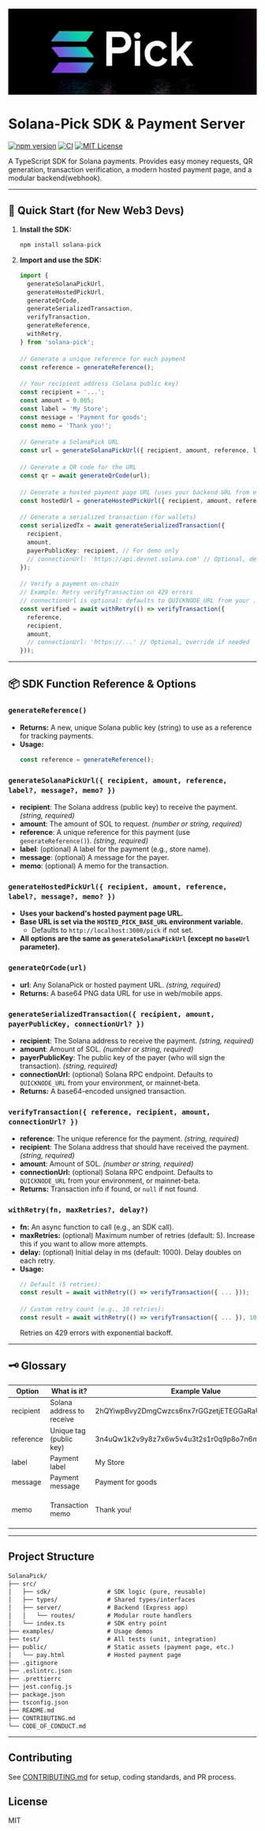 ![SolanaPick Banner](./public/solana-pick-banner.jpg)

# Solana-Pick SDK & Payment Server

[![npm version](https://img.shields.io/npm/v/solanapick?style=flat-square)](https://www.npmjs.com/package/solana-pick)
[![CI](https://github.com/David-patrick-chuks/SolanaPick/actions/workflows/ci.yml/badge.svg)](https://github.com/David-patrick-chuks/SolanaPick/actions)
[![MIT License](https://img.shields.io/badge/license-MIT-green.svg?style=flat-square)](./LICENSE)

A TypeScript SDK for Solana payments. Provides easy money requests, QR generation, transaction verification, a modern hosted payment page, and a modular backend(webhook).

---

## 🚀 Quick Start (for New Web3 Devs)

1. **Install the SDK:**
   ```bash
   npm install solana-pick
   ```
2. **Import and use the SDK:**
   ```ts
   import {
     generateSolanaPickUrl,
     generateHostedPickUrl,
     generateQrCode,
     generateSerializedTransaction,
     verifyTransaction,
     generateReference,
     withRetry,
   } from 'solana-pick';
   
   // Generate a unique reference for each payment
   const reference = generateReference();
   
   // Your recipient address (Solana public key)
   const recipient = '...';
   const amount = 0.005;
   const label = 'My Store';
   const message = 'Payment for goods';
   const memo = 'Thank you!';
   
   // Generate a SolanaPick URL
   const url = generateSolanaPickUrl({ recipient, amount, reference, label, message, memo });
   
   // Generate a QR code for the URL
   const qr = await generateQrCode(url);
   
   // Generate a hosted payment page URL (uses your backend URL from env)
   const hostedUrl = generateHostedPickUrl({ recipient, amount, reference, label, message, memo });
   
   // Generate a serialized transaction (for wallets)
   const serializedTx = await generateSerializedTransaction({
     recipient,
     amount,
     payerPublicKey: recipient, // For demo only
     // connectionUrl: 'https://api.devnet.solana.com' // Optional, defaults to mainnet-beta
   });
   
   // Verify a payment on-chain
   // Example: Retry verifyTransaction on 429 errors
   // connectionUrl is optional: defaults to QUICKNODE_URL from your .env, or mainnet-beta
   const verified = await withRetry(() => verifyTransaction({
     reference,
     recipient,
     amount,
     // connectionUrl: 'https://...' // Optional, override if needed
   }));
   ```

---

## 📦 SDK Function Reference & Options

### `generateReference()`
- **Returns:** A new, unique Solana public key (string) to use as a reference for tracking payments.
- **Usage:**
  ```ts
  const reference = generateReference();
  ```

### `generateSolanaPickUrl({ recipient, amount, reference, label?, message?, memo? })`
- **recipient**: The Solana address (public key) to receive the payment. *(string, required)*
- **amount**: The amount of SOL to request. *(number or string, required)*
- **reference**: A unique reference for this payment (use `generateReference()`). *(string, required)*
- **label**: (optional) A label for the payment (e.g., store name).
- **message**: (optional) A message for the payer.
- **memo**: (optional) A memo for the transaction.

### `generateHostedPickUrl({ recipient, amount, reference, label?, message?, memo? })`
- **Uses your backend's hosted payment page URL.**
- **Base URL is set via the `HOSTED_PICK_BASE_URL` environment variable.**
  - Defaults to `http://localhost:3000/pick` if not set.
- **All options are the same as `generateSolanaPickUrl` (except no `baseUrl` parameter).**

### `generateQrCode(url)`
- **url**: Any SolanaPick or hosted payment URL. *(string, required)*
- **Returns:** A base64 PNG data URL for use in web/mobile apps.

### `generateSerializedTransaction({ recipient, amount, payerPublicKey, connectionUrl? })`
- **recipient**: The Solana address to receive the payment. *(string, required)*
- **amount**: Amount of SOL. *(number or string, required)*
- **payerPublicKey**: The public key of the payer (who will sign the transaction). *(string, required)*
- **connectionUrl:** (optional) Solana RPC endpoint. Defaults to `QUICKNODE_URL` from your environment, or mainnet-beta.
- **Returns:** A base64-encoded unsigned transaction.

### `verifyTransaction({ reference, recipient, amount, connectionUrl? })`
- **reference**: The unique reference for the payment. *(string, required)*
- **recipient**: The Solana address that should have received the payment. *(string, required)*
- **amount**: Amount of SOL. *(number or string, required)*
- **connectionUrl:** (optional) Solana RPC endpoint. Defaults to `QUICKNODE_URL` from your environment, or mainnet-beta.
- **Returns:** Transaction info if found, or `null` if not found.

### `withRetry(fn, maxRetries?, delay?)`
- **fn:** An async function to call (e.g., an SDK call).
- **maxRetries:** (optional) Maximum number of retries (default: 5). Increase this if you want to allow more attempts.
- **delay:** (optional) Initial delay in ms (default: 1000). Delay doubles on each retry.
- **Usage:**
  ```ts
  // Default (5 retries):
  const result = await withRetry(() => verifyTransaction({ ... }));

  // Custom retry count (e.g., 10 retries):
  const result = await withRetry(() => verifyTransaction({ ... }), 10);
  ```
  Retries on 429 errors with exponential backoff.

---

## 🗝️ Glossary

| Option     | What is it?                | Example Value                                      | Purpose                                  |
|------------|---------------------------|----------------------------------------------------|------------------------------------------|
| recipient  | Solana address to receive | 2hQYiwpBvy2DmgCwzcs6nx7rGGzetjETEGGaRaUVh4mG       | Who gets the payment                     |
| reference  | Unique tag (public key)   | 3n4uQw1k2v9y8z7x6w5v4u3t2s1r0q9p8o7n6m5l4k3j2h1g   | Track/verify this specific payment       |
| label      | Payment label             | My Store                                          | Displayed to the payer                   |
| message    | Payment message           | Payment for goods                                 | Displayed to the payer                   |
| memo       | Transaction memo          | Thank you!                                        | On-chain memo for the payment            |

---

## Project Structure

```
SolanaPick/
├── src/
│   ├── sdk/                # SDK logic (pure, reusable)
│   ├── types/              # Shared types/interfaces
│   ├── server/             # Backend (Express app)
│   │   └── routes/         # Modular route handlers
│   └── index.ts            # SDK entry point
├── examples/               # Usage demos
├── test/                   # All tests (unit, integration)
├── public/                 # Static assets (payment page, etc.)
│   └── pay.html            # Hosted payment page
├── .gitignore
├── .eslintrc.json
├── .prettierrc
├── jest.config.js
├── package.json
├── tsconfig.json
├── README.md
├── CONTRIBUTING.md
└── CODE_OF_CONDUCT.md
```

---

## Contributing

See [CONTRIBUTING.md](./CONTRIBUTING.md) for setup, coding standards, and PR process.

## License

MIT
